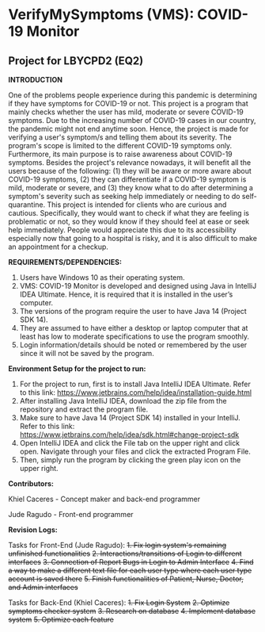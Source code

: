 # VerifyMySymptoms (VMS): COVID-19 Monitor
Project for LBYCPD2 (EQ2)
-----------------------------------------------------------------------------------------------------
**INTRODUCTION**

One of the problems people experience during this pandemic is determining if they have symptoms for 
COVID-19 or not. This project is a program that mainly checks whether the user has mild, moderate or 
severe COVID-19 symptoms. Due to the increasing number of COVID-19 cases in our country, the pandemic
might not end anytime soon. Hence, the project is made for verifying a user's symptom/s and telling 
them about its severity. The program's scope is limited to the different COVID-19 symptoms only. 
Furthermore, its main purpose is to raise awareness about COVID-19 symptoms. Besides the project's 
relevance nowadays, it will benefit all the users because of the following: (1) they will be aware or 
more aware about COVID-19 symptoms, (2) they can differentiate if a COVID-19 symptom is mild, moderate 
or severe, and (3) they know what to do after determining a symptom's severity such as seeking help 
immediately or needing to do self-quarantine. This project is intended for clients who are curious 
and cautious. Specifically, they would want to check if what they are feeling is problematic or not,
so they would know if they should feel at ease or seek help immediately. People would appreciate this
due to its accessibility especially now that going to a hospital is risky, and it is also difficult 
to make an appointment for a checkup.

**REQUIREMENTS/DEPENDENCIES:**
1. Users have Windows 10 as their operating system.
2. VMS: COVID-19 Monitor is developed and designed using Java in IntelliJ IDEA Ultimate. Hence, it is required that it is installed in the user’s computer.
3. The versions of the program require the user to have Java 14 (Project SDK 14).
4. They are assumed to have either a desktop or laptop computer that at least has low to moderate specifications to use the program smoothly.
5. Login information/details should be noted or remembered by the user since it will not be saved by the program.

**Environment Setup for the project to run:**
1. For the project to run, first is to install Java IntelliJ IDEA Ultimate. Refer to this link: https://www.jetbrains.com/help/idea/installation-guide.html
2. After installing Java IntelliJ IDEA, download the zip file from the repository and extract the program file.
3. Make sure to have Java 14 (Project SDK 14) installed in your IntelliJ. Refer to this link: https://www.jetbrains.com/help/idea/sdk.html#change-project-sdk
4. Open IntelliJ IDEA and click the File tab on the upper right and click open. Navigate through your files and click the extracted Program File.
5. Then, simply run the program by clicking the green play icon on the upper right.

**Contributors:**

Khiel Caceres - Concept maker and back-end programmer

Jude Ragudo - Front-end programmer



**Revision Logs:**

Tasks for Front-End (Jude Ragudo):
~~1. Fix login system's remaining unfinished functionalities~~
~~2. Interactions/transitions of Login to different interfaces~~
~~3. Connection of Report Bugs in Login to Admin Interface~~
~~4. Find a way to make a different text file for each user type where each user type account is saved there~~
~~5. Finish functionalities of Patient, Nurse, Doctor, and Admin interfaces~~

Tasks for Back-End (Khiel Caceres):
~~1. Fix Login System~~
~~2. Optimize symptoms checker system~~
~~3. Research on database~~
~~4. Implement database system~~
~~5. Optimize each feature~~
